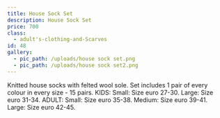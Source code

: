 ```yaml
---
title: House Sock Set
description: House Sock Set
price: 700
class:
  - adult's-clothing-and-Scarves
id: 48
gallery:
  - pic_path: /uploads/house sock set.png
  - pic_path: /uploads/house sock set2.png
---
```



Knitted house socks with felted wool sole. Set includes 1 pair of every colour in every size - 15 pairs. KIDS: Small: Size euro 27-30. Large: Size euro 31-34. ADULT: Small: Size euro 35-38. Medium: Size euro 39-41. Large: Size euro 42-45.